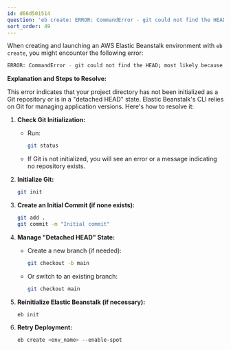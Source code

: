 ```yaml
---
id: d66d501514
question: 'eb create: ERROR: CommandError - git could not find the HEAD'
sort_order: 49
---
```


When creating and launching an AWS Elastic Beanstalk environment with `eb create`, you might encounter the following error:


```bash
ERROR: CommandError - git could not find the HEAD; most likely because there are no commits present
```

**Explanation and Steps to Resolve:**

This error indicates that your project directory has not been initialized as a Git repository or is in a "detached HEAD" state. Elastic Beanstalk's CLI relies on Git for managing application versions. Here's how to resolve it:

1. **Check Git Initialization:**
   - Run:
     
     ```bash
     git status
     ```

   - If Git is not initialized, you will see an error or a message indicating no repository exists.

2. **Initialize Git:**
   
   ```bash
   git init
   ```

3. **Create an Initial Commit (if none exists):**
   
   ```bash
   git add .
   git commit -m "Initial commit"
   ```

4. **Manage "Detached HEAD" State:**
   - Create a new branch (if needed):
     
     ```bash
     git checkout -b main
     ```

   - Or switch to an existing branch:
     
     ```bash
     git checkout main
     ```

5. **Reinitialize Elastic Beanstalk (if necessary):**
   
   ```bash
   eb init
   ```

6. **Retry Deployment:**
   
   ```bash
   eb create <env_name> --enable-spot
   ```